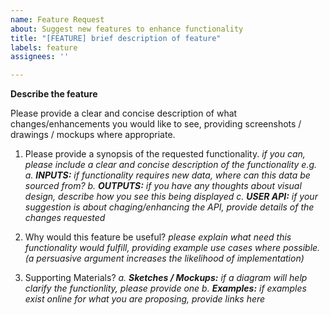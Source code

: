 ```yaml
---
name: Feature Request
about: Suggest new features to enhance functionality
title: "[FEATURE] brief description of feature"
labels: feature
assignees: ''

---
```


**Describe the feature**

Please provide a clear and concise description of what changes/enhancements you would like to see, 
providing screenshots / drawings / mockups where appropriate.


1. Please provide a synopsis of the requested functionality. 
_if you can, please include a clear and concise description of the functionality e.g._
_a. **INPUTS:** if functionality requires new data, where can this data be sourced from?_
_b. **OUTPUTS:** if you have any thoughts about visual design, describe how you see this being displayed_
_c. **USER API:** if your suggestion is about chaging/enhancing the API, provide details of the changes requested_


2. Why would this feature be useful?
_please explain what need this functionality would fulfill, providing example use cases where possible._
_(a persuasive argument increases the likelihood of implementation)_


2. Supporting Materials?
_a. **Sketches / Mockups:** if a diagram will help clarify the functionlity, please provide one_
_b. **Examples:** if examples exist online for what you are proposing, provide links here_



